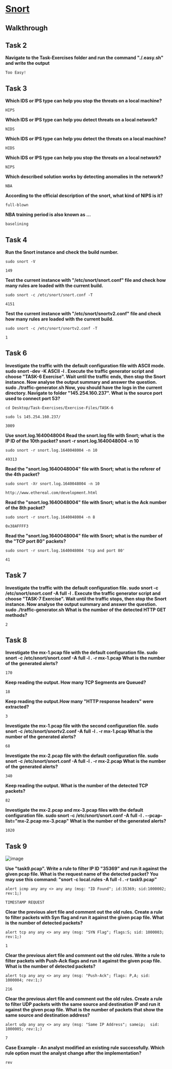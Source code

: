 # [Snort](https://tryhackme.com/room/snort)

## Walkthrough

## Task 2

**Navigate to the Task-Exercises folder and run the command "./.easy.sh" and write the output**
```shell
Too Easy!
```

## Task 3

**Which IDS or IPS type can help you stop the threats on a local machine?**
```shell
HIPS
```
**Which IDS or IPS type can help you detect threats on a local network?**
```shell
NIDS
```
**Which IDS or IPS type can help you detect the threats on a local machine?**
```shell
HIDS
```
**Which IDS or IPS type can help you stop the threats on a local network?**
```shell
NIPS
```
**Which described solution works by detecting anomalies in the network?**
```shell
NBA
```
**According to the official description of the snort, what kind of NIPS is it?**
```shell
full-blown
```
**NBA training period is also known as ...**
```shell
baselining
```

## Task 4

**Run the Snort instance and check the build number.**
```shell
sudo snort -V

149
```
**Test the current instance with "/etc/snort/snort.conf" file and check how many rules are loaded with the current build.**
```shell
sudo snort -c /etc/snort/snort.conf -T

4151
```
**Test the current instance with "/etc/snort/snortv2.conf" file and check how many rules are loaded with the current build.**
```shell
sudo snort -c /etc/snort/snortv2.conf -T

1
```

## Task 6

**Investigate the traffic with the default configuration file with ASCII mode.
sudo snort -dev -K ASCII -l .
Execute the traffic generator script and choose "TASK-6 Exercise". Wait until the traffic ends, then stop the Snort instance. Now analyse the output summary and answer the question.
sudo ./traffic-generator.sh
Now, you should have the logs in the current directory. Navigate to folder "145.254.160.237". What is the source port used to connect port 53?**
```shell
cd Desktop/Task-Exercises/Exercise-Files/TASK-6

sudo ls 145.254.160.237/

3009
```
**Use snort.log.1640048004 
Read the snort.log file with Snort; what is the IP ID of the 10th packet?
snort -r snort.log.1640048004 -n 10**
```shell
sudo snort -r snort.log.1640048004 -n 10

49313
```
**Read the "snort.log.1640048004" file with Snort; what is the referer of the 4th packet?**
```shell
sudo snort -Xr snort.log.1640048004 -n 10

http://www.ethereal.com/development.html
```
**Read the "snort.log.1640048004" file with Snort; what is the Ack number of the 8th packet?**
```shell
sudo snort -r snort.log.1640048004 -n 8

0x38AFFFF3
```
**Read the "snort.log.1640048004" file with Snort; what is the number of the "TCP port 80" packets?**
```shell
sudo snort -r snort.log.1640048004 'tcp and port 80'

41
```

## Task 7

**Investigate the traffic with the default configuration file.
sudo snort -c /etc/snort/snort.conf -A full -l .
Execute the traffic generator script and choose "TASK-7 Exercise". Wait until the traffic stops, then stop the Snort instance. Now analyse the output summary and answer the question.
sudo ./traffic-generator.sh
What is the number of the detected HTTP GET methods?**
```shell
2
```

## Task 8

**Investigate the mx-1.pcap file with the default configuration file.
sudo snort -c /etc/snort/snort.conf -A full -l . -r mx-1.pcap
What is the number of the generated alerts?**
```shell
170
```
**Keep reading the output. How many TCP Segments are Queued?**
```shell
18
```
**Keep reading the output.How many "HTTP response headers" were extracted?**
```shell
3
```
**Investigate the mx-1.pcap file with the second configuration file.
sudo snort -c /etc/snort/snortv2.conf -A full -l . -r mx-1.pcap
What is the number of the generated alerts?**
```shell
68
```
**Investigate the mx-2.pcap file with the default configuration file.
sudo snort -c /etc/snort/snort.conf -A full -l . -r mx-2.pcap
What is the number of the generated alerts?**
```shell
340
```
**Keep reading the output. What is the number of the detected TCP packets?**
```shell
82
```
**Investigate the mx-2.pcap and mx-3.pcap files with the default configuration file.
sudo snort -c /etc/snort/snort.conf -A full -l . --pcap-list="mx-2.pcap mx-3.pcap"
What is the number of the generated alerts?**
```shell
1020
```

## Task 9

![image](https://github.com/user-attachments/assets/55e0c159-b22d-448d-9cfc-77d0fb155bd5)
</br>

**Use "task9.pcap". Write a rule to filter IP ID "35369" and run it against the given pcap file. What is the request name of the detected packet? You may use this command: "snort -c local.rules -A full -l . -r task9.pcap"**
```shell
alert icmp any any <> any any (msg: "ID Found"; id:35369; sid:1000002; rev:1;)

TIMESTAMP REQUEST
```
**Clear the previous alert file and comment out the old rules. Create a rule to filter packets with Syn flag and run it against the given pcap file. What is the number of detected packets?**
```shell
alert tcp any any <> any any (msg: "SYN Flag"; flags:S; sid: 1000003; rev:1;)

1
```
**Clear the previous alert file and comment out the old rules. Write a rule to filter packets with Push-Ack flags and run it against the given pcap file. What is the number of detected packets?**
```shell
alert tcp any any <> any any (msg: "Push-Ack"; flags: P,A; sid: 1000004; rev:1;)

216
```
**Clear the previous alert file and comment out the old rules. Create a rule to filter UDP packets with the same source and destination IP and run it against the given pcap file. What is the number of packets that show the same source and destination address?**
```shell
alert udp any any <> any any (msg: "Same IP Address"; sameip;  sid: 1000005; rev:1;)

7
```
**Case Example - An analyst modified an existing rule successfully. Which rule option must the analyst change after the implementation?**
```shell
rev
```
